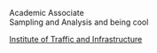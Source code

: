 Academic Associate<br>
Sampling and Analysis and being cool

<a href='https://www.h-ka.de/en/ivi/team'>Institute of Traffic and Infrastructure</a>
